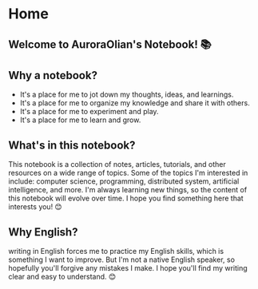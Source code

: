 # Home

## Welcome to AuroraOlian's Notebook! 📚

## Why a notebook?

- It's a place for me to jot down my thoughts, ideas, and learnings.
- It's a place for me to organize my knowledge and share it with others.
- It's a place for me to experiment and play.
- It's a place for me to learn and grow.

## What's in this notebook?

This notebook is a collection of notes, articles, tutorials, and other resources on a wide range of topics. Some of the topics I'm interested in include: computer science, programming, distributed system, artificial intelligence, and more. I'm always learning new things, so the content of this notebook will evolve over time. I hope you find something here that interests you! 😊

## Why English?

writing in English forces me to practice my English skills, which is something I want to improve. But I'm not a native English speaker, so hopefully you'll forgive any mistakes I make. I hope you'll find my writing clear and easy to understand. 😊
